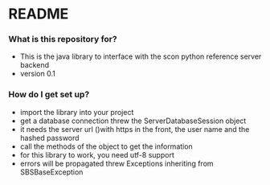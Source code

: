 # README #

### What is this repository for? ###

* This is the java library to interface with the scon python reference server backend
* version 0.1

### How do I get set up? ###

* import the library into your project
* get a database connection threw the ServerDatabaseSession object
* it needs the server url ()with https in the front, the user name and the hashed password
* call the methods of the object to get the information
* for this library to work, you need utf-8 support
* errors will be propagated threw Exceptions inheriting from SBSBaseException

